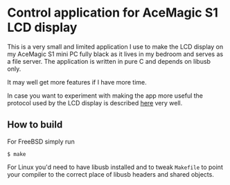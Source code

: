 # Control application for AceMagic S1 LCD display

This is a very small and limited application I use to make the LCD display
on my AceMagic S1 mini PC fully black as it lives in my bedroom and serves
as a file server. The application is written in pure C and depends on libusb
only.

It may well get more features if I have more time.

In case you want to experiment with making the app more useful the protocol
used by the LCD display is described
[here](https://github.com/tjaworski/AceMagic-S1-LED-TFT-Linux) very well.

## How to build

For FreeBSD simply run
```
$ make
```

For Linux you'd need to have libusb installed and to tweak `Makefile` to
point your compiler to the correct place of libusb headers and shared objects.
